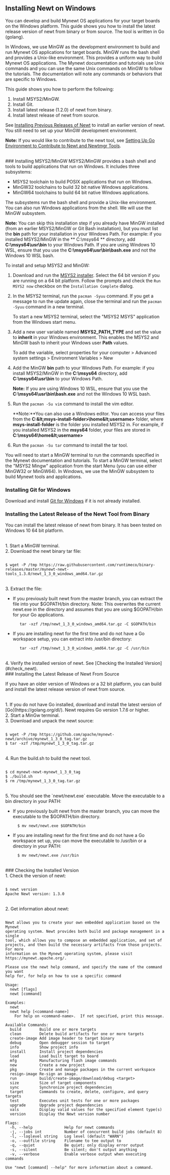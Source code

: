 ## Installing Newt on Windows

You can develop and build Mynewt OS applications for your target boards on the Windows platform.  This guide shows you how to install the latest release version of newt from binary or from source.  The tool is written in Go (golang).
  
In Windows, we use MinGW as the development environment to build and run Mynewt OS applications for target boards. MinGW runs the bash shell and provides a Unix-like environment. This provides a uniform way to build Mynewt OS applications. The Mynewt documentation and tutorials use Unix commands and you can use the same Unix commands on MinGW to follow the tutorials. The documentation will note any commands or behaviors that are specific to Windows.

This guide shows you how to perform the following:

1. Install MSYS2/MinGW. 
2. Install Git.
3. Install latest release (1.2.0) of newt from binary.
4. Install latest release of newt from source.

See [Installing Previous Releases of Newt](/newt/install/prev_releases) to install an earlier version of newt. You still need to set up your MinGW development environment.

**Note:** If you would like to contribute to the newt tool, see [Setting Up Go Environment to Contribute to Newt and Newtmgr Tools](/faq/go_env.md).

<br>
### Installing MSYS2/MinGW
MSYS2/MinGW provides a bash shell and tools to build applications that run on Windows. It includes three subsystems:

* MSYS2 toolchain to build POSIX applications that run on Windows. 
* MinGW32 toolchains to build 32 bit native Windows applications.  
* MinGW64 toolchains to build 64 bit native Windows applications.  

The subsystems run the bash shell and provide a Unix-like environment. You can also run Windows applications from the shell. We will use the MinGW subsystem.

**Note:** You can skip this installation step if you already have MinGW installed (from an earlier MSYS2/MinGW or Git Bash installation), but you must list the **bin** path for your installation in your Windows Path. For example: if you installed MSYS2/MinGW in the ** C:\msys64 ** directory,  add **C:\msys64\usr\bin** to your Windows Path. If you are using Windows 10 WSL, ensure that you use the **C:\msys64\usr\bin\bash.exe** and not the Windows 10 WSL bash.


To install and setup MSYS2 and MinGW:

1. Download and run the [MSYS2 installer](http://www.msys2.org).  Select the 64 bit version if you are running on a 64 bit platform. Follow the prompts and check the `Run MSYS2 now` checkbox on the `Installation Complete` dialog. 
2. In the MSYS2 terminal, run the `pacman -Syuu` command. If you get a message to run the update again, close the terminal and run the `pacman -Syuu` command in a new terminal. 
	
	To start a new MSYS2 terminal, select the "MSYS2 MSYS" application from the Windows start menu.

3. Add a new user variable named **MSYS2_PATH_TYPE** and set the value to **inherit** in your Windows environment. This enables the MSYS2 and MinGW bash to inherit your Windows user **Path** values. 
	
	To add the variable,  select properties for your computer > Advanced system settings > Environment Variables > New

4. Add the MinGW **bin** path to your Windows Path. For example: if you install MSYS2/MinGW in the **C:\msys64** directory,  add **C:\msys64\usr\bin** to your Windows Path. 

	**Note:** If you are using Windows 10 WSL,  ensure that you use the **C:\msys64\usr\bin\bash.exe** and not the Windows 10 WSL bash.


5. Run the `pacman -Su vim` command to install the vim editor. 
	
	**Note:**You can also use a Windows editor. You can access your files from the **C:\&lt;msys-install-folder&gt;\home\&lt;username&gt;** folder, where **msys-install-folder** is the folder you installed MSYS2 in. For example, if you installed MSYS2 in the **msys64** folder, your files are stored in **C:\msys64\home\&lt;username&gt;**

6. Run the  `pacman -Su tar` command to install the tar tool. 

You will need to start a MinGW terminal to run the commands specified in the Mynewt documentation and  tutorials.  To start a MinGW terminal, select the "MSYS2 Mingw" application from the start Menu (you can use either MinGW32 or MinGW64). 
In Windows, we use the MinGW subsystem to build  Mynewt tools and applications.  

### Installing Git for Windows

Download and install [Git for Windows](https://git-for-windows.github.io) if it is not already installed.


### Installing the Latest Release of the Newt Tool from Binary

You can install the latest release of newt from binary. It has been tested on Windows 10 64 bit platform. 

<br>
1. Start a MinGW terminal.

<br>
2. Download the newt binary tar file:

```no-highlight

$ wget -P /tmp https://raw.githubusercontent.com/runtimeco/binary-releases/master/mynewt-newt-tools_1.3.0/newt_1_3_0_windows_amd64.tar.gz

```
<br>
3. Extract the file:

* If you previously built newt from the master branch, you can extract the file into your $GOPATH/bin directory. Note: This overwrites the current newt.exe in the directory and assumes that you are using $GOPATH/bin for your Go applications.

         tar -xzf /tmp/newt_1_3_0_windows_amd64.tar.gz -C $GOPATH/bin

* If you are installing newt for the first time and do not have a Go workspace setup, you can extract into /usr/bin directory:

         tar -xzf /tmp/newt_1_3_0_windows_amd64.tar.gz -C /usr/bin


<br>
4. Verify the installed version of newt. See [Checking the Installed Version](#check_newt).

<br>
### Installing the Latest Release of Newt From Source 

If you have an older version of Windows or a 32 bit platform, you can build and install the latest release version of newt from source.

<br>
1.  If you do not have Go installed, download and install the latest version of [Go](https://golang.org/dl/). Newt requires Go version 1.7.6 or higher.

<br>
2. Start a MinGw terminal.

<br>
3. Download and unpack the newt source:

```no-highlight

$ wget -P /tmp https://github.com/apache/mynewt-newt/archive/mynewt_1_3_0_tag.tar.gz
$ tar -xzf /tmp/mynewt_1_3_0_tag.tar.gz
```

<br>
4. Run the build.sh to build the newt tool.

```no-highlight

$ cd mynewt-newt-mynewt_1_3_0_tag	
$ ./build.sh
$ rm /tmp/mynewt_1_3_0_tag.tar.gz
```

<br>
5. You should see the `newt/newt.exe` executable. Move the executable to a bin directory in your PATH:

* If you previously built newt from the master branch, you can move the executable to the $GOPATH/bin directory.
   
        $ mv newt/newt.exe $GOPATH/bin

* If you are installing newt for the first time and do not have a Go workspace set up, you can move the executable to /usr/bin or a directory in your PATH:

        $ mv newt/newt.exe /usr/bin

<br>
### <a name="check_newt"></a>Checking the Installed Version

<br>
1. Check the version of newt:

```no-highlight 

$ newt version
Apache Newt version: 1.3.0

```

<br>
2. Get information about newt:

```no-highlight

Newt allows you to create your own embedded application based on the Mynewt 
operating system. Newt provides both build and package management in a single 
tool, which allows you to compose an embedded application, and set of 
projects, and then build the necessary artifacts from those projects. For more 
information on the Mynewt operating system, please visit 
https://mynewt.apache.org/. 

Please use the newt help command, and specify the name of the command you want 
help for, for help on how to use a specific command

Usage:
  newt [flags]
  newt [command]

Examples:
  newt
  newt help [<command-name>]
    For help on <command-name>.  If not specified, print this message.

Available Commands:
  build        Build one or more targets
  clean        Delete build artifacts for one or more targets
  create-image Add image header to target binary
  debug        Open debugger session to target
  info         Show project info
  install      Install project dependencies
  load         Load built target to board
  mfg          Manufacturing flash image commands
  new          Create a new project
  pkg          Create and manage packages in the current workspace
  resign-image Re-sign an image.
  run          build/create-image/download/debug <target>
  size         Size of target components
  sync         Synchronize project dependencies
  target       Commands to create, delete, configure, and query targets
  test         Executes unit tests for one or more packages
  upgrade      Upgrade project dependencies
  vals         Display valid values for the specified element type(s)
  version      Display the Newt version number

Flags:
  -h, --help              Help for newt commands
  -j, --jobs int          Number of concurrent build jobs (default 8)
  -l, --loglevel string   Log level (default "WARN")
  -o, --outfile string    Filename to tee output to
  -q, --quiet             Be quiet; only display error output
  -s, --silent            Be silent; don't output anything
  -v, --verbose           Enable verbose output when executing commands

Use "newt [command] --help" for more information about a command.

```
